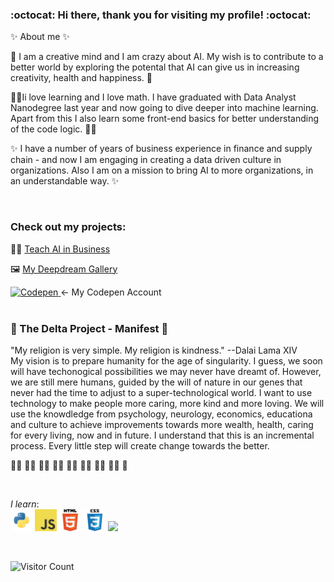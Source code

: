 ### :octocat: Hi there, thank you for visiting my profile! :octocat:

✨ About me ✨  

:small_red_triangle: I am a creative mind and I am crazy about AI. My wish is to contribute to a better world by exploring the potental that AI can give us in increasing creativity, health and happiness. :small_red_triangle: 

:woman_student:Ii love learning and I love math. I have graduated with Data Analyst Nanodegree last year and now going to dive deeper into machine learning. Apart from this I also learn some front-end basics for better understanding of the code logic. :woman_student:

✨ I have a number of years of business experience in finance and supply chain - and now I am engaging in creating a data driven culture in organizations. Also I am on a mission to bring AI to more organizations, in an understandable way. ✨ 

<br>

### Check out my projects:

:woman_student: [Teach AI in Business](https://github.com/aenyne/teach-AI-in-business)

:framed_picture: [My Deepdream Gallery](https://deepdreamgenerator.com/u/aen/account)  

<a href="https://www.codepen.io/aenyne">
  <img align="top-right" alt="Codepen" width="22px" src="https://cdn.jsdelivr.net/npm/simple-icons@v3/icons/codepen.svg" />
</a> <- My Codepen Account

<br>

<br>

### :small_red_triangle: The Delta Project - Manifest :small_red_triangle:
"My religion is very simple. My religion is kindness." --Dalai Lama XIV   
My vision is to prepare humanity for the age of singularity. I guess, we soon will have techonogical possibilities we may never have dreamt of. However, we are still mere humans, guided by the will of nature in our genes that never had the time to adjust to a super-technological world. I want to use technology to make people more caring, more kind and more loving. We will use the knowdledge from psychology, neurology, economics, educationa and culture to achieve improvements towards more wealth, health, caring for every living, now and in future. I understand that this is an incremental process. Every little step will create change towards the better.

:woman_health_worker: :farmer: :woman_teacher: :astronaut: :woman_mechanic: :man_office_worker: :artist: :woman_firefighter:  	:breast_feeding:

<br>

*I learn*:
<br>
<code><img height="35" src="https://raw.githubusercontent.com/github/explore/80688e429a7d4ef2fca1e82350fe8e3517d3494d/topics/python/python.png"></code>
<code><img height="35" src="https://raw.githubusercontent.com/github/explore/80688e429a7d4ef2fca1e82350fe8e3517d3494d/topics/javascript/javascript.png"></code>
<code><img height="35" src="https://raw.githubusercontent.com/github/explore/80688e429a7d4ef2fca1e82350fe8e3517d3494d/topics/html/html.png"></code>
<code><img height="35" src="https://raw.githubusercontent.com/github/explore/5c058a388828bb5fde0bcafd4bc867b5bb3f26f3/topics/css/css.png"></code>
<code><img height="35" src="https://git-scm.com/images/logos/downloads/Git-Icon-1788C.png"></code>

<br>


![Visitor Count](https://profile-counter.glitch.me/{aenyne}/count.svg)

